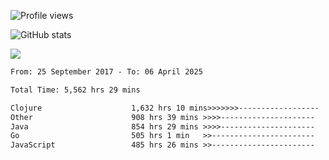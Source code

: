 ![Profile views](https://komarev.com/ghpvc/?username=liuchong)

![GitHub stats](https://github-readme-stats.vercel.app/api?username=liuchong&show_icons=true)

<img src="https://cr-skills-chart-widget.azurewebsites.net/api/api?username=liuchong&skills=Java,JavaScript,Python,Go,Rust,Zig&show-other-skills=true"/>

<!--START_SECTION:waka-->

```txt
From: 25 September 2017 - To: 06 April 2025

Total Time: 5,562 hrs 29 mins

Clojure                    1,632 hrs 10 mins>>>>>>>------------------   29.34 %
Other                      908 hrs 39 mins >>>>---------------------   16.34 %
Java                       854 hrs 29 mins >>>>---------------------   15.36 %
Go                         505 hrs 1 min   >>-----------------------   09.08 %
JavaScript                 485 hrs 26 mins >>-----------------------   08.73 %
```

<!--END_SECTION:waka-->
